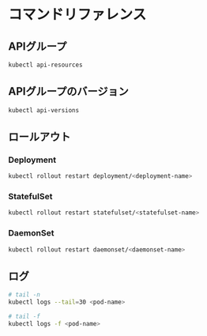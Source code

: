 # コマンドリファレンス
## APIグループ
```sh
kubectl api-resources
```

## APIグループのバージョン
```sh
kubectl api-versions
```

## ロールアウト
### Deployment
```sh
kubectl rollout restart deployment/<deployment-name>
```
### StatefulSet
```sh
kubectl rollout restart statefulset/<statefulset-name>
```
### DaemonSet
```sh
kubectl rollout restart daemonset/<daemonset-name>
```

## ログ
```sh
# tail -n
kubectl logs --tail=30 <pod-name>
```
```sh
# tail -f
kubectl logs -f <pod-name>
```
